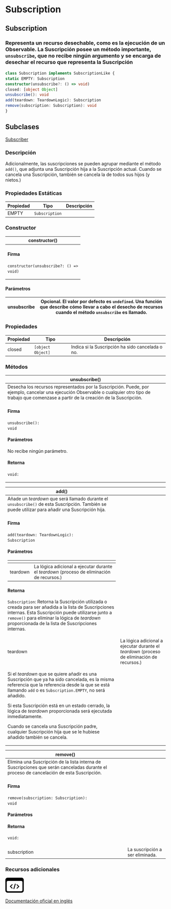 # Subscription

## Subscription

### Representa un recurso desechable, como es la ejecución de un Observable. La Suscripción posee un método importante, `unsubscribe`, que no recibe ningún argumento y se encarga de desechar el recurso que representa la Suscripción

```typescript
class Subscription implements SubscriptionLike {
static EMPTY: Subscription
constructor(unsubscribe?: () => void)
closed: [object Object]
unsubscribe(): void
add(teardown: TeardownLogic): Subscription
remove(subscription: Subscription): void
}
```

## Subclases

[Subscriber](api/index/Subscriber/)

### Descripción

Adicionalmente, las suscripciones se pueden agrupar mediante el método `add()`, que adjunta una Suscripción hija a la Suscripción actual. Cuando se cancela una Suscripción, también se cancela la de todos sus hijos (y nietos.)

### Propiedades Estáticas

| Propiedad | Tipo           | Descripción |
| --------- | -------------- | ----------- |
| EMPTY     | `Subscription` |             |

### Constructor

| constructor()                                                           |
| ----------------------------------------------------------------------- |
| <h4>Firma</h4><p><code>constructor(unsubscribe?: () => void)</code></p> |

#### Parámetros

| unsubscribe | Opcional. El valor por defecto es `undefined`. Una función que describe cómo llevar a cabo el desecho de recursos cuando el método `unsubscribe` es llamado. |
| ----------- | ------------------------------------------------------------------------------------------------------------------------------------------------------------ |

### Propiedades

| Propiedad | Tipo              | Descripción                                      |
| --------- | ----------------- | ------------------------------------------------ |
| closed    | `[object Object]` | Indica si la Suscripción ha sido cancelada o no. |

### Métodos

| unsubscribe()                                                                                                                                                                                          |
| ------------------------------------------------------------------------------------------------------------------------------------------------------------------------------------------------------ |
| Desecha los recursos representados por la Suscripción. Puede, por ejemplo, cancelar una ejecución Observable o cualquier otro tipo de trabajo que comenzase a partir de la creación de la Suscripción. |
| <h4>Firma</h4><p><code>unsubscribe(): void</code></p><h4>Parámetros</h4><p>No recibe ningún parámetro.</p><h4>Retorna</h4><p><code>void:</code></p>                                                    |

| add()                                                                                                                                                                                                                                                                                                                                                                                                                                                                                                                                                                                                                                              |                                                                                            |
| -------------------------------------------------------------------------------------------------------------------------------------------------------------------------------------------------------------------------------------------------------------------------------------------------------------------------------------------------------------------------------------------------------------------------------------------------------------------------------------------------------------------------------------------------------------------------------------------------------------------------------------------------- | ------------------------------------------------------------------------------------------ |
| Añade un _teardown_ que será llamado durante el `unsubscribe()` de esta Suscripción. También se puede utilizar para añadir una Suscripción hija.                                                                                                                                                                                                                                                                                                                                                                                                                                                                                                   |                                                                                            |
| <h4>Firma</h4><p><code>add(teardown: TeardownLogic): Subscription</code></p><h4>Parámetros</h4><table data-header-hidden><thead><tr><th></th><th></th></tr></thead><tbody><tr><td>teardown</td><td>La lógica adicional a ejecutar durante el <em>teardown</em> (proceso de eliminación de recursos.)</td></tr></tbody></table><h4>Retorna</h4><p><code>Subscription</code>: Retorna la Suscripción utilizada o creada para ser añadida a la lista de Suscripciones internas. Esta Suscripción puede utilizarse junto a <code>remove()</code> para eliminar la lógica de <em>teardown</em> proporcionada de la lista de Suscripciones internas.</p> |                                                                                            |
| teardown                                                                                                                                                                                                                                                                                                                                                                                                                                                                                                                                                                                                                                           | La lógica adicional a ejecutar durante el _teardown_ (proceso de eliminación de recursos.) |
| <p>Si el <em>teardown</em> que se quiere añadir es una Suscripción que ya ha sido cancelada, es la misma referencia que la referencia desde la que se está llamando <code>add</code> o es <code>Subscription.EMPTY</code>, no será añadido.</p><p>Si esta Suscripción está en un estado cerrado, la lógica de <em>teardown</em> proporcionada será ejecutada inmediatamente.</p><p>Cuando se cancela una Suscripción padre, cualquier Suscripción hija que se le hubiese añadido también se cancela.</p>                                                                                                                                           |                                                                                            |

| remove()                                                                                                                                 |                                 |
| ---------------------------------------------------------------------------------------------------------------------------------------- | ------------------------------- |
| Elimina una Suscripción de la lista interna de Suscripciones que serán canceladas durante el proceso de cancelación de esta Suscripción. |                                 |
| <h4>Firma</h4><p><code>remove(subscription: Subscription): void</code></p><h4>Parámetros</h4><h4>Retorna</h4><p><code>void:</code></p>   |                                 |
| subscription                                                                                                                             | La suscripción a ser eliminada. |

### Recursos adicionales

[![Source code](assets/icons/source-code.png)](https://github.com/ReactiveX/rxjs/blob/6.5.5/src/internal/Subscription.ts#L6-L207)

[Documentación oficial en inglés](https://rxjs.dev/api/index/class/Subscription)
